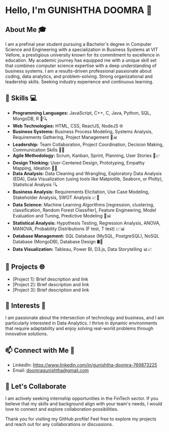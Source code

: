 # Hello, I'm GUNISHTHA DOOMRA 👋

## About Me 🎓

I am a prefinal year student pursuing a Bachelor's degree in Computer Science and Engineering with a specialization in Business Systems at VIT Vellore,
a prestigious university known for its commitment to excellence in education. My academic journey has equipped me with a unique skill set that combines
computer science expertise with a deep understanding of business systems. I am a results-driven professional passionate about coding, data 
analytics, and problem-solving. Strong organizational and leadership skills. Seeking industry experience and continuous learning.

## 🔧 Skills 💻

- **Programming Languages:**  JavaScript, C++, C, Java, Python, SQL, MongoDB, R 🐍🔍
- **Web Technologies:** HTML, CSS, ReactJS, NodeJS 🌐
- **Business Systems:** Business Process Modeling, Systems Analysis, Requirements Gathering, Project Management 🤖📊
- **Leadership:** Team Collaboration, Project Coordination, Decision Making, Communication Skills 🚀👥
- **Agile Methodology:** Scrum, Kanban, Sprint, Planning, User Stories 🔄📈
- **Design Thinking:** User-Centered Design, Prototyping, Empathy Mapping, Ideation 🎨💭
- **Data Analysis:** Data Cleaning and Wrangling, Exploratory Data Analysis (EDA), Data Visualization (using tools like Matplotlib, Seaborn, or Plotly), Statistical Analysis 🔍
- **Business Analysis:** Requirements Elicitation, Use Case Modeling, Stakeholder Analysis, SWOT Analysis 📈💼
- **Data Science:** Machine Learning Algorithms [regression, clustering, classification, Random Forest Classifier], Feature Engineering, Model Evaluation and Tuning, Predictive Modeling 🤖📊
- **Statistical Analysis:** Hypothesis Testing, Regression Analysis, ANOVA, MANOVA, Probability Distributions (F test, T test) 📈📊
- **Database Management:** SQL Database (MySQL, PostgreSQL), NoSQL Database (MongoDB), Database Design 🛢️💾
- **Data Visualization:** Tableau, Power BI, D3.js, Data Storytelling 📊📈

## 🚀 Projects 🌐

- [Project 1]: Brief description and link
- [Project 2]: Brief description and link
- [Project 3]: Brief description and link

## 🌱 Interests 🚀

I am passionate about the intersection of technology and business, and I am particularly interested in Data Analytics. 
I thrive in dynamic environments that require adaptability and enjoy solving real-world problems through innovative solutions.

## 📫 Connect with Me 🤝

- LinkedIn: https://www.linkedin.com/in/gunishtha-doomra-769873225
- Email: doomragunishtha@gmail.com

## 🤝 Let's Collaborate

I am actively seeking internship opportunities in the FinTech sector. If you believe that my skills and background align with your team's needs, 
I would love to connect and explore collaboration possibilities.

Thank you for visiting my GitHub profile! Feel free to explore my projects and reach out for any collaborations or discussions.




